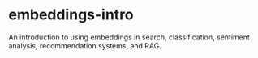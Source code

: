 # embeddings-intro
An introduction to using embeddings in search, classification, sentiment analysis, recommendation systems, and RAG.
